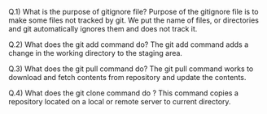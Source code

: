 Q.1) What is the purpose of gitignore file?
Purpose of the gitignore file is to make some files not tracked by git. 
We put the name of files, or directories and git automatically ignores them and does not track it.

Q.2) What does the git add command do?
The git add command adds a change in the working directory to the staging area.

Q.3) What does the git pull command do?
The git pull command works to download and fetch contents from repository and update the contents.

Q.4) What does the git clone command do ?
This command copies a repository located on a local or remote 
server to current directory.